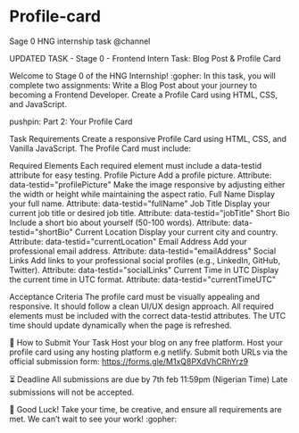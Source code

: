 # Profile-card
Sage 0 HNG internship task
@channel 

UPDATED TASK - Stage 0 - Frontend Intern Task: Blog Post & Profile Card

Welcome to Stage 0 of the HNG Internship! :gopher: In this task, you will complete two assignments:
 Write a Blog Post about your journey to becoming a Frontend Developer.
 Create a Profile Card using HTML, CSS, and JavaScript.

pushpin: Part 2: Your Profile Card


Task Requirements
 Create a responsive Profile Card using HTML, CSS, and Vanilla JavaScript.
 The Profile Card must include:

Required Elements
Each required element must include a data-testid attribute for easy testing.
 Profile Picture
 Add a profile picture.
 Attribute: data-testid="profilePicture"
 Make the image responsive by adjusting either the width or height while maintaining the aspect ratio.
 Full Name
 Display your full name.
 Attribute: data-testid="fullName"
 Job Title
 Display your current job title or desired job title.
 Attribute: data-testid="jobTitle"
 Short Bio
 Include a short bio about yourself (50-100 words).
 Attribute: data-testid="shortBio"
 Current Location
 Display your current city and country.
 Attribute: data-testid="currentLocation"
 Email Address
 Add your professional email address.
 Attribute: data-testid="emailAddress"
 Social Links
 Add links to your professional social profiles (e.g., LinkedIn, GitHub, Twitter).
 Attribute: data-testid="socialLinks"
 Current Time in UTC
 Display the current time in UTC format.
 Attribute: data-testid="currentTimeUTC"

Acceptance Criteria
 The profile card must be visually appealing and responsive.
 It should follow a clean UI/UX design approach.
 All required elements must be included with the correct data-testid attributes.
 The UTC time should update dynamically when the page is refreshed.

:pushpin: How to Submit Your Task
 Host your blog on any free platform.
 Host your profile card using any hosting platform e.g netlify.
 Submit both URLs via the official submission form:
 https://forms.gle/M1xQ8PXdVhCRhYrz9

:hourglass_flowing_sand: Deadline
 All submissions are due by 7th feb 11:59pm (Nigerian Time)
 Late submissions will not be accepted.


:rocket: Good Luck!
 Take your time, be creative, and ensure all requirements are met. We can’t wait to see your work! :gopher: